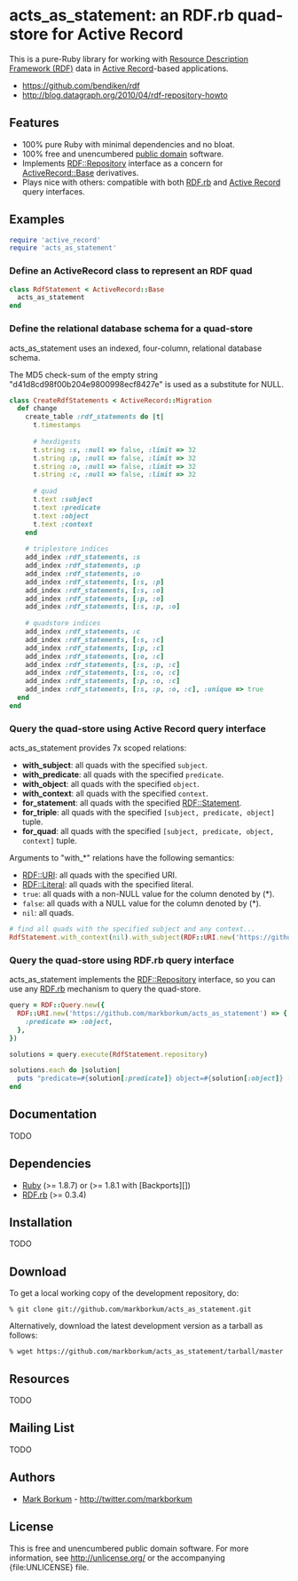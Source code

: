 acts_as_statement: an RDF.rb quad-store for Active Record
=========================================================

This is a pure-Ruby library for working with [Resource Description Framework (RDF)](http://www.w3.org/RDF/) data in [Active Record](http://ar.rubyonrails.org/)-based applications.

* <https://github.com/bendiken/rdf>
* <http://blog.datagraph.org/2010/04/rdf-repository-howto>

Features
--------

* 100% pure Ruby with minimal dependencies and no bloat.
* 100% free and unencumbered [public domain](http://unlicense.org/) software.
* Implements [RDF::Repository](http://rdf.rubyforge.org/RDF/Repository.html) interface as a concern for [ActiveRecord::Base](http://ar.rubyonrails.org/classes/ActiveRecord/Base.html) derivatives. 
* Plays nice with others: compatible with both [RDF.rb](https://github.com/bendiken/rdf) and [Active Record](http://ar.rubyonrails.org/) query interfaces. 

Examples
--------

```ruby
require 'active_record'
require 'acts_as_statement'
```

### Define an ActiveRecord class to represent an RDF quad

```ruby
class RdfStatement < ActiveRecord::Base
  acts_as_statement
end
```

### Define the relational database schema for a quad-store

acts_as_statement uses an indexed, four-column, relational database schema. 

The MD5 check-sum of the empty string "d41d8cd98f00b204e9800998ecf8427e" is used as a substitute for NULL. 

```ruby
class CreateRdfStatements < ActiveRecord::Migration
  def change
    create_table :rdf_statements do |t|
      t.timestamps
      
      # hexdigests
      t.string :s, :null => false, :limit => 32
      t.string :p, :null => false, :limit => 32
      t.string :o, :null => false, :limit => 32
      t.string :c, :null => false, :limit => 32
      
      # quad
      t.text :subject
      t.text :predicate
      t.text :object
      t.text :context
    end
    
    # triplestore indices
    add_index :rdf_statements, :s
    add_index :rdf_statements, :p
    add_index :rdf_statements, :o
    add_index :rdf_statements, [:s, :p]
    add_index :rdf_statements, [:s, :o]
    add_index :rdf_statements, [:p, :o]
    add_index :rdf_statements, [:s, :p, :o]
    
    # quadstore indices
    add_index :rdf_statements, :c
    add_index :rdf_statements, [:s, :c]
    add_index :rdf_statements, [:p, :c]
    add_index :rdf_statements, [:o, :c]
    add_index :rdf_statements, [:s, :p, :c]
    add_index :rdf_statements, [:s, :o, :c]
    add_index :rdf_statements, [:p, :o, :c]
    add_index :rdf_statements, [:s, :p, :o, :c], :unique => true
  end
end
```

### Query the quad-store using Active Record query interface

acts_as_statement provides 7x scoped relations:
* __with_subject__: all quads with the specified `subject`.
* __with_predicate__: all quads with the specified `predicate`.
* __with_object__: all quads with the specified `object`.
* __with_context__: all quads with the specified `context`.
* __for_statement__: all quads with the specified [RDF::Statement](http://rdf.rubyforge.org/RDF/Statement.html).
* __for_triple__: all quads with the specified `[subject, predicate, object]` tuple.
* __for_quad__: all quads with the specified `[subject, predicate, object, context]` tuple.

Arguments to "with_*" relations have the following semantics:
* [RDF::URI](http://rdf.rubyforge.org/RDF/URI.html): all quads with the specified URI.
* [RDF::Literal](http://rdf.rubyforge.org/RDF/Literal.html): all quads with the specified literal.
* `true`: all quads with a non-NULL value for the column denoted by (*).
* `false`: all quads with a NULL value for the column denoted by (*).
* `nil`: all quads.

```ruby
# find all quads with the specified subject and any context...
RdfStatement.with_context(nil).with_subject(RDF::URI.new('https://github.com/markborkum/acts_as_statement'))
```

### Query the quad-store using RDF.rb query interface

acts_as_statement implements the [RDF::Repository](http://rdf.rubyforge.org/RDF/Repository.html) interface, so you can use any [RDF.rb](https://github.com/bendiken/rdf) mechanism to query the quad-store. 

```ruby
query = RDF::Query.new({
  RDF::URI.new('https://github.com/markborkum/acts_as_statement') => {
    :predicate => :object,
  },
})

solutions = query.execute(RdfStatement.repository)

solutions.each do |solution|
  puts "predicate=#{solution[:predicate]} object=#{solution[:object]} (context=#{solution[:context]})"
end
```

Documentation
-------------

TODO

Dependencies
------------

* [Ruby](http://ruby-lang.org/) (>= 1.8.7) or (>= 1.8.1 with [Backports][])
* [RDF.rb](https://github.com/bendiken/rdf) (>= 0.3.4)

Installation
------------

TODO

Download
--------

To get a local working copy of the development repository, do:

    % git clone git://github.com/markborkum/acts_as_statement.git

Alternatively, download the latest development version as a tarball as follows:

    % wget https://github.com/markborkum/acts_as_statement/tarball/master
    
Resources
---------

TODO

Mailing List
------------

TODO

Authors
-------

* [Mark Borkum](http://github.com/markborkum) - <http://twitter.com/markborkum>

License
-------

This is free and unencumbered public domain software. For more information,
see <http://unlicense.org/> or the accompanying {file:UNLICENSE} file.
